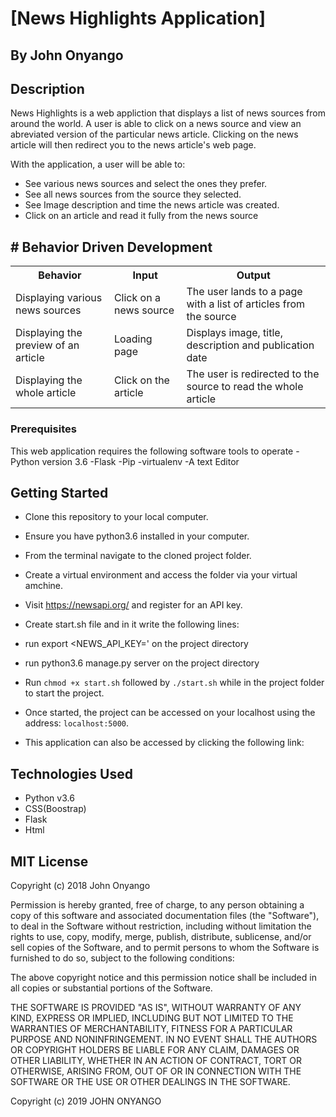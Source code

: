 # [News Highlights Application]

## By John Onyango

## Description

News Highlights is a web appliction that displays a list of news sources from around the world. A user is able to click on a news source and view an abreviated version of the particular news article. Clicking on the news article will then redirect you to the news article's web page.

With the application, a user will be able to:

* See various news sources and select the ones they prefer.
* See all news sources from the source they selected.
* See Image description and time the news article was created.
* Click on an article and read it fully from the news source

## # Behavior Driven Development
<table>
    <tr>
      <th>Behavior</th> 
      <th>Input</th> 
      <th>Output</th>   
    </tr>
    <tr>
        <td>Displaying various news sources</td>
        <td>Click on a news source</td>
        <td>The user lands to a page with a list of articles from the source</td>
    </tr>
    <tr>
        <td>Displaying the preview of an article</td>
        <td>Loading page</td>
        <td>Displays image, title, description and publication date</td>
    </tr>
    <tr>
        <td>Displaying the whole article</td>
        <td>Click on the article</td>
        <td>The user is redirected to the source to read the whole article</td>
    </tr>
</table>

### Prerequisites

This web application requires the following software tools to operate
-Python version 3.6
-Flask
-Pip
-virtualenv
-A text  Editor


## Getting Started

* Clone this repository to your local computer.
* Ensure you have python3.6 installed in your computer.
* From the terminal navigate to the cloned project folder.
* Create a virtual environment and access the folder via your virtual amchine.
* Visit https://newsapi.org/ and register for an API key.
* Create start.sh file and in it write the following lines:
 
 * run export <NEWS_API_KEY='<Your-Api-Key> on the project directory
 * run python3.6 manage.py server on the project directory

* Run ```chmod +x start.sh``` followed by ``` ./start.sh ``` while in the project folder to start the project.
* Once started, the project can be accessed on your localhost using the address: ``` localhost:5000 ```.
* This application can also be accessed by clicking the following link: 

## Technologies Used

* Python v3.6
* CSS(Boostrap)
* Flask
* Html



## MIT License

Copyright (c) 2018 John Onyango

Permission is hereby granted, free of charge, to any person obtaining a copy of this software and associated documentation files (the "Software"), to deal in the Software without restriction, including without limitation the rights to use, copy, modify, merge, publish, distribute, sublicense, and/or sell copies of the Software, and to permit persons to whom the Software is furnished to do so, subject to the following conditions:

The above copyright notice and this permission notice shall be included in all copies or substantial portions of the Software.

THE SOFTWARE IS PROVIDED "AS IS", WITHOUT WARRANTY OF ANY KIND, EXPRESS OR IMPLIED, INCLUDING BUT NOT LIMITED TO THE WARRANTIES OF MERCHANTABILITY, FITNESS FOR A PARTICULAR PURPOSE AND NONINFRINGEMENT. IN NO EVENT SHALL THE AUTHORS OR COPYRIGHT HOLDERS BE LIABLE FOR ANY CLAIM, DAMAGES OR OTHER LIABILITY, WHETHER IN AN ACTION OF CONTRACT, TORT OR OTHERWISE, ARISING FROM, OUT OF OR IN CONNECTION WITH THE SOFTWARE OR THE USE OR OTHER DEALINGS IN THE SOFTWARE. 

Copyright (c) 2019 JOHN ONYANGO

